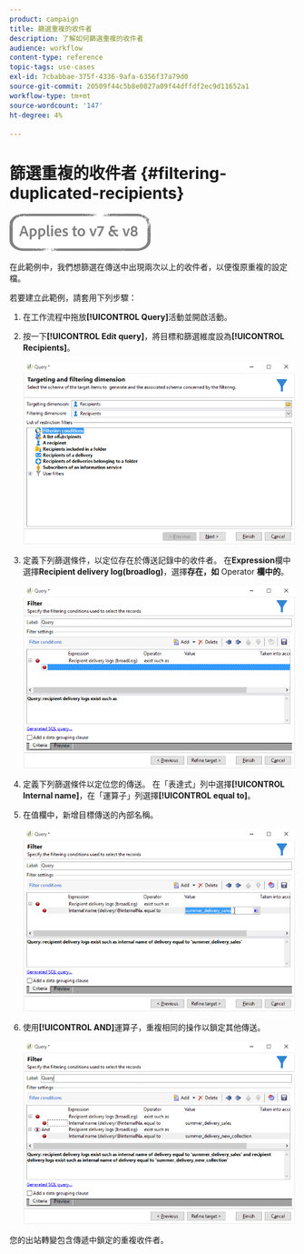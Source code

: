 ```yaml
---
product: campaign
title: 篩選重複的收件者
description: 了解如何篩選重複的收件者
audience: workflow
content-type: reference
topic-tags: use-cases
exl-id: 7cbabbae-375f-4336-9afa-6356f37a79d0
source-git-commit: 20509f44c5b8e0827a09f44dffdf2ec9d11652a1
workflow-type: tm+mt
source-wordcount: '147'
ht-degree: 4%

---
```


# 篩選重複的收件者 {#filtering-duplicated-recipients}

![](../../assets/common.svg)

在此範例中，我們想篩選在傳送中出現兩次以上的收件者，以便復原重複的設定檔。

若要建立此範例，請套用下列步驟：

1. 在工作流程中拖放&#x200B;**[!UICONTROL Query]**&#x200B;活動並開啟活動。
1. 按一下&#x200B;**[!UICONTROL Edit query]**，將目標和篩選維度設為&#x200B;**[!UICONTROL Recipients]**。

   ![](assets/query_recipients_1.png)

1. 定義下列篩選條件，以定位存在於傳送記錄中的收件者。 在&#x200B;**Expression**&#x200B;欄中選擇&#x200B;**Recipient delivery log(broadlog)**，選擇&#x200B;**存在，如** Operator **欄中的**。

   ![](assets/query_recipients_2.png)

1. 定義下列篩選條件以定位您的傳送。 在「表達式」列中選擇&#x200B;**[!UICONTROL Internal name]**，在「運算子」列選擇&#x200B;**[!UICONTROL equal to]**。
1. 在值欄中，新增目標傳送的內部名稱。

   ![](assets/query_recipients_3.png)

1. 使用&#x200B;**[!UICONTROL AND]**&#x200B;運算子，重複相同的操作以鎖定其他傳送。

   ![](assets/query_recipients_4.png)

您的出站轉變包含傳遞中鎖定的重複收件者。
